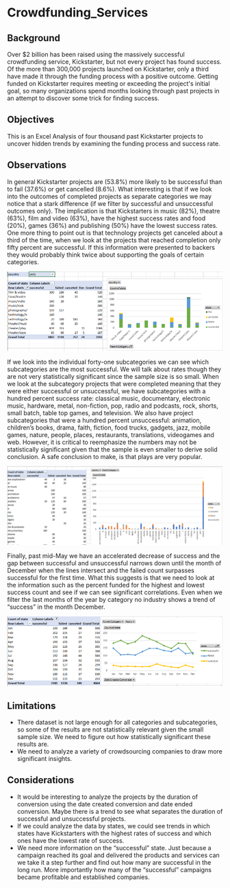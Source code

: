 # Crowdfunding_Services
## Background 
Over $2 billion has been raised using the massively successful crowdfunding service, Kickstarter, but not every project has found success. Of the more than 300,000 projects launched on Kickstarter, only a third have made it through the funding process with a positive outcome.
Getting funded on Kickstarter requires meeting or exceeding the project's initial goal, so many organizations spend months looking through past projects in an attempt to discover some trick for finding success.
## Objectives
This is an Excel Analysis of four thousand past Kickstarter projects to uncover hidden trends by examining the funding process and success rate.
## Observations 
In general Kickstarter projects are (53.8%) more likely to be successful than to fail (37.6%) or get cancelled (8.6%). What interesting is that if we look into the outcomes of completed projects as separate categories we may notice that a stark difference (if we filter by successful and unsuccessful outcomes only). The implication is that Kickstarters in music (82%), theatre (63%), film and video (63%), have the highest success rates and food (20%), games (36%) and publishing (50%) have the lowest success rates. One more thing to point out is that technology projects get canceled about a third of the time, when we look at the projects that reached completion only fifty percent are successful. If this information were presented to backers they would probably think twice about supporting the goals of certain categories.
 
![Test Image](https://github.com/mserobabina/Crowdfunding_Services/blob/master/Excel1/Capture2.PNG)

If we look into the individual forty-one subcategories we can see which subcategories are the most successful. We will talk about rates though they are not very statistically significant since the sample size is so small. When we look at the subcategory projects that were completed meaning that they were either successful or unsuccessful, we have subcategories with a hundred percent success rate: classical music, documentary, electronic music, hardware, metal, non-fiction, pop, radio and podcasts, rock, shorts, small batch, table top games, and television. We also have project subcategories that were a hundred percent unsuccessful: animation, children’s books, drama, faith, fiction, food trucks, gadgets, jazz, mobile games, nature, people, places, restaurants, translations, videogames and web. However, it is critical to reemphasize the numbers may not be statistically significant given that the sample is even smaller to derive solid conclusion. A safe conclusion to make, is that plays are very popular.

![Test Image](https://github.com/mserobabina/Crowdfunding_Services/blob/master/Excel1/Capture3.PNG) 

Finally, past mid-May we have an accelerated decrease of success and the gap between successful and unsuccessful narrows down until the month of December when the lines intersect and the failed count surpasses successful for the first time. What this suggests is that we need to look at the information such as the percent funded for the highest and lowest success count and see if we can see significant correlations. Even when we filter the last months of the year by category no industry shows a trend of “success” in the month December.

![Test Image](https://github.com/mserobabina/Crowdfunding_Services/blob/master/Excel1/Capture4.PNG)
 
## Limitations
- There dataset is not large enough for all categories and subcategories, so some of the results are not statistically relevant given the small sample size. We need to figure out how statistically significant these results are.
- We need to analyze a variety of crowdsourcing companies to draw more significant insights.

## Considerations
- It would be interesting to analyze the projects by the duration of conversion using the date created conversion and date ended conversion. Maybe there is a trend to see what separates the duration of successful and unsuccessful projects.
- If we could analyze the data by states, we could see trends in which states have Kickstarters with the highest rates of success and which ones have the lowest rate of success.
- We need more information on the “successful” state. Just because a campaign reached its goal and delivered the products and services can we take it a step further and find out how many are successful in the long run. More importantly how many of the “successful” campaigns became profitable and established companies.



